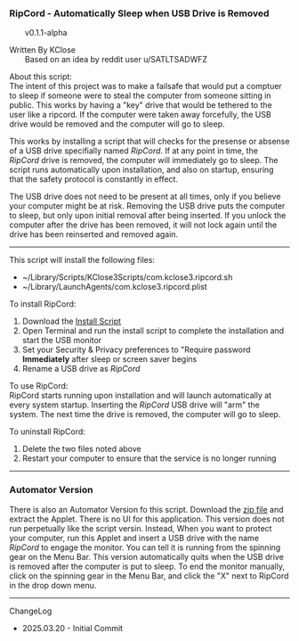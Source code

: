 ### RipCord - Automatically Sleep when USB Drive is Removed
&emsp;&emsp;v0.1.1-alpha

Written By KClose<br>
&emsp;&emsp;Based on an idea by reddit user u/SATLTSADWFZ

About this script:<br>
The intent of this project was to make a failsafe that would put a comptuer to sleep if someone were to steal the computer from someone sitting in public. This works by having a "key" drive that would be tethered to the user like a ripcord. If the computer were taken away forcefully, the USB drive would be removed and the computer will go to sleep. 

This works by installing a script that will checks for the presense or absense of a USB drive specifially named *RipCord*. If at any point in time, the *RipCord* drive is removed, the computer will immediately go to sleep. The script runs automatically upon installation, and also on startup, ensuring that the safety protocol is constantly in effect. 

The USB drive does not need to be present at all times, only if you believe your computer might be at risk. Removing the USB drive puts the computer to sleep, but only upon initial removal after being inserted. If you unlock the computer after the drive has been removed, it will not lock again until the drive has been reinserted and removed again.

---
This script will install the following files:
- ~/Library/Scripts/KClose3Scripts/com.kclose3.ripcord.sh
- ~/Library/LaunchAgents/com.kclose3.ripcord.plist

To install RipCord:
1. Download the [Install Script](https://github.com/kclose3/RipCord/blob/72ece31c56cca98751c5962174ba415c03544a78/Ripcord.sh)
2. Open Terminal and run the install script to complete the installation and start the USB monitor
3. Set your Security & Privacy preferences to "Require password **Immediately** after sleep or screen saver begins
4. Rename a USB drive as *RipCord*

To use RipCord:<br>
RipCord starts running upon installation and will launch automatically at every system startup. Inserting the *RipCord* USB drive will "arm" the system. The next time the drive is removed, the computer will go to sleep.

To uninstall RipCord:
1. Delete the two files noted above
2. Restart your computer to ensure that the service is no longer running

---
### Automator Version
There is also an Automator Version fo this script. Download the [zip file](https://github.com/kclose3/RipCord/blob/f75cf2cacd4dcd2e5d2c113e1e8755fcc9afba47/RipCord.zip) and extract the Applet. There is no UI for this application. This version does not run perpetually like the script versin. Instead, When you want to protect your computer, run this Applet and insert a USB drive with the name *RipCord* to engage the monitor. You can tell it is running from the spinning gear on the Menu Bar. This version automatically quits when the USB drive is removed after the computer is put to sleep. To end the monitor manually, click on the spinning gear in the Menu Bar, and click the "X" next to RipCord in the drop down menu.

---
ChangeLog
- 2025.03.20	-	Initial Commit
